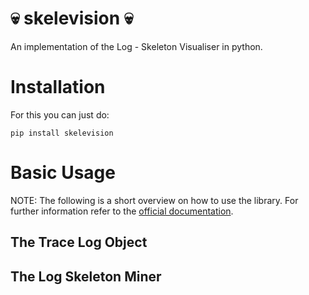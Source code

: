 # 💀 skelevision 💀
An implementation of the Log - Skeleton Visualiser in python.

# Installation
For this you can just do:
```shell
pip install skelevision
```

# Basic Usage
NOTE: The following is a short overview on how to use the library. For further information refer to the [official documentation](https://skelevision.github.io/skelevision/).

## The Trace Log Object

## The Log Skeleton Miner
